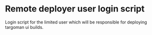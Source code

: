 # Remote deployer user login script
Login script for the limited user which will be responsible for deploying targoman ui builds.